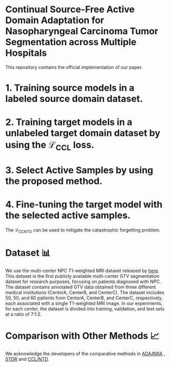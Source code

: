 # Continual Source-Free Active Domain Adaptation for Nasopharyngeal Carcinoma Tumor Segmentation across Multiple Hospitals
This repository contains the official implementation of our paper. 

# 1. Training source models in a labeled source domain dataset.

# 2. Training target models in a unlabeled target domain dataset by using the $\mathcal{L}_{\text{CCL}}$ loss.

# 3. Select Active Samples by using the proposed method.

# 4. Fine-tuning the target model with the selected active samples.
The $\mathcal{L}_{\text{CCNTD}}$ can be used to mitigate the catastrophic forgetting problem.

# Dataset 📊
We use the multi-center NPC T1-weighted MRI dataset released by [here](https://ieeexplore.ieee.org/abstract/document/10553522). This dataset is the first publicly available multi-center GTV segmentation dataset for research purposes, focusing on patients diagnosed with NPC. The dataset contains annotated GTV data obtained from three different medical institutions (CenterA, CenterB, and CenterC). 
The dataset includes 50, 50, and 60 patients from CenterA, CenterB, and CenterC, respectively, each associated with a single T1-weighted MRI image. 
In our experiments, for each center, the dataset is divided into training, validation, and test sets at a ratio of 7:1:2.

# Comparison with Other Methods 📈

We acknowledge the developers of the comparative methods in [ADA4MIA](https://github.com/whq-xxh/ADA4MIA) , [STDR](https://github.com/whq-xxh/Active-GTV-Seg) and  [CCL/NTD](https://github.com/WenkeHuang/FCCL).
